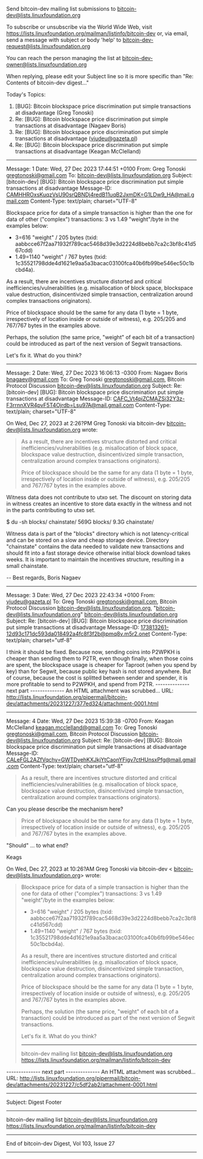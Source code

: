 Send bitcoin-dev mailing list submissions to
	bitcoin-dev@lists.linuxfoundation.org

To subscribe or unsubscribe via the World Wide Web, visit
	https://lists.linuxfoundation.org/mailman/listinfo/bitcoin-dev
or, via email, send a message with subject or body 'help' to
	bitcoin-dev-request@lists.linuxfoundation.org

You can reach the person managing the list at
	bitcoin-dev-owner@lists.linuxfoundation.org

When replying, please edit your Subject line so it is more specific
than "Re: Contents of bitcoin-dev digest..."


Today's Topics:

   1. [BUG]: Bitcoin blockspace price discrimination put simple
      transactions at disadvantage (Greg Tonoski)
   2. Re: [BUG]: Bitcoin blockspace price discrimination put simple
      transactions at disadvantage (Nagaev Boris)
   3. Re: [BUG]: Bitcoin blockspace price discrimination put simple
      transactions at disadvantage (vjudeu@gazeta.pl)
   4. Re: [BUG]: Bitcoin blockspace price discrimination put simple
      transactions at disadvantage (Keagan McClelland)


----------------------------------------------------------------------

Message: 1
Date: Wed, 27 Dec 2023 17:44:51 +0100
From: Greg Tonoski <gregtonoski@gmail.com>
To: bitcoin-dev@lists.linuxfoundation.org
Subject: [bitcoin-dev] [BUG]: Bitcoin blockspace price discrimination
	put simple transactions at disadvantage
Message-ID:
	<CAMHHROxsKuqzVsU90srQBNDj4redB11uqB2JxmDK=G1LDw9_HA@mail.gmail.com>
Content-Type: text/plain; charset="UTF-8"

Blockspace price for data of a simple transaction is higher than the
one for data of other ("complex") transactions: 3 vs 1.49
"weight"/byte in the examples below:
- 3=616 "weight" / 205 bytes (txid:
aabbcce67f2aa71932f789cac5468d39e3d2224d8bebb7ca2c3bf8c41d567cdd)
- 1.49=1140 "weight" / 767 bytes (txid:
1c35521798dde4d1621e9aa5a3bacac03100fca40b6fb99be546ec50c1bcbd4a).

As a result, there are incentives structure distorted and critical
inefficiencies/vulnerabilities (e.g. misallocation of block space,
blockspace value destruction, disincentivized simple transaction,
centralization around complex transactions originators).

Price of blockspace should be the same for any data (1 byte = 1 byte,
irrespectively of location inside or outside of witness), e.g. 205/205
and 767/767 bytes in the examples above.

Perhaps, the solution (the same price, "weight" of each bit of a
transaction) could be introduced as part of the next version of Segwit
transactions.

Let's fix it. What do you think?


------------------------------

Message: 2
Date: Wed, 27 Dec 2023 16:06:13 -0300
From: Nagaev Boris <bnagaev@gmail.com>
To: Greg Tonoski <gregtonoski@gmail.com>,  Bitcoin Protocol Discussion
	<bitcoin-dev@lists.linuxfoundation.org>
Subject: Re: [bitcoin-dev] [BUG]: Bitcoin blockspace price
	discrimination put simple transactions at disadvantage
Message-ID:
	<CAFC_Vt4pjZCMAZSi32Y3z-F3rrnnXVR4pvF5T4Ojrdb=Lsu97A@mail.gmail.com>
Content-Type: text/plain; charset="UTF-8"

On Wed, Dec 27, 2023 at 2:26?PM Greg Tonoski via bitcoin-dev
<bitcoin-dev@lists.linuxfoundation.org> wrote:
> As a result, there are incentives structure distorted and critical
> inefficiencies/vulnerabilities (e.g. misallocation of block space,
> blockspace value destruction, disincentivized simple transaction,
> centralization around complex transactions originators).
>
> Price of blockspace should be the same for any data (1 byte = 1 byte,
> irrespectively of location inside or outside of witness), e.g. 205/205
> and 767/767 bytes in the examples above.

Witness data does not contribute to utxo set. The discount on storing
data in witness creates an incentive to store data exactly in the
witness and not in the parts contributing to utxo set.

$ du -sh blocks/ chainstate/
569G    blocks/
9.3G    chainstate/

Witness data is part of the "blocks" directory which is not
latency-critical and can be stored on a slow and cheap storage device.
Directory "chainstate" contains the data needed to validate new
transactions and should fit into a fast storage device otherwise
initial block download takes weeks. It is important to maintain the
incentives structure, resulting in a small chainstate.

-- 
Best regards,
Boris Nagaev


------------------------------

Message: 3
Date: Wed, 27 Dec 2023 22:43:34 +0100
From: vjudeu@gazeta.pl
To: Greg Tonoski <gregtonoski@gmail.com>, Bitcoin Protocol Discussion
	<bitcoin-dev@lists.linuxfoundation.org>,
	"bitcoin-dev@lists.linuxfoundation.org"
	<bitcoin-dev@lists.linuxfoundation.org>
Subject: Re: [bitcoin-dev] [BUG]: Bitcoin blockspace price
	discrimination put simple transactions at disadvantage
Message-ID:
	<173813261-12d93c171dc593da018492a4fc8f3f2b@pmq8v.m5r2.onet>
Content-Type: text/plain; charset="utf-8"

I think it should be fixed. Because now, sending coins into P2WPKH is cheaper than sending them to P2TR, even though finally, when those coins are spent, the blockspace usage is cheaper for Taproot (when you spend by key) than for Segwit, because public key hash is not stored anywhere. But of course, because the cost is splitted between sender and spender, it is more profitable to send to P2WPKH, and spend from P2TR.
-------------- next part --------------
An HTML attachment was scrubbed...
URL: <http://lists.linuxfoundation.org/pipermail/bitcoin-dev/attachments/20231227/377ed324/attachment-0001.html>

------------------------------

Message: 4
Date: Wed, 27 Dec 2023 15:39:38 -0700
From: Keagan McClelland <keagan.mcclelland@gmail.com>
To: Greg Tonoski <gregtonoski@gmail.com>,  Bitcoin Protocol Discussion
	<bitcoin-dev@lists.linuxfoundation.org>
Subject: Re: [bitcoin-dev] [BUG]: Bitcoin blockspace price
	discrimination put simple transactions at disadvantage
Message-ID:
	<CALeFGL2AZfVqchy=GWTDyehKXJkjYtCaonYFigv7ctHUnsxPfg@mail.gmail.com>
Content-Type: text/plain; charset="utf-8"

> As a result, there are incentives structure distorted and critical
inefficiencies/vulnerabilities (e.g. misallocation of block space,
blockspace value destruction, disincentivized simple transaction,
centralization around complex transactions originators).

Can you please describe the mechanism here?

> Price of blockspace should be the same for any data (1 byte = 1 byte,
irrespectively of location inside or outside of witness), e.g. 205/205
and 767/767 bytes in the examples above.

"Should" ... to what end?

Keags

On Wed, Dec 27, 2023 at 10:26?AM Greg Tonoski via bitcoin-dev <
bitcoin-dev@lists.linuxfoundation.org> wrote:

> Blockspace price for data of a simple transaction is higher than the
> one for data of other ("complex") transactions: 3 vs 1.49
> "weight"/byte in the examples below:
> - 3=616 "weight" / 205 bytes (txid:
> aabbcce67f2aa71932f789cac5468d39e3d2224d8bebb7ca2c3bf8c41d567cdd)
> - 1.49=1140 "weight" / 767 bytes (txid:
> 1c35521798dde4d1621e9aa5a3bacac03100fca40b6fb99be546ec50c1bcbd4a).
>
> As a result, there are incentives structure distorted and critical
> inefficiencies/vulnerabilities (e.g. misallocation of block space,
> blockspace value destruction, disincentivized simple transaction,
> centralization around complex transactions originators).
>
> Price of blockspace should be the same for any data (1 byte = 1 byte,
> irrespectively of location inside or outside of witness), e.g. 205/205
> and 767/767 bytes in the examples above.
>
> Perhaps, the solution (the same price, "weight" of each bit of a
> transaction) could be introduced as part of the next version of Segwit
> transactions.
>
> Let's fix it. What do you think?
> _______________________________________________
> bitcoin-dev mailing list
> bitcoin-dev@lists.linuxfoundation.org
> https://lists.linuxfoundation.org/mailman/listinfo/bitcoin-dev
>
-------------- next part --------------
An HTML attachment was scrubbed...
URL: <http://lists.linuxfoundation.org/pipermail/bitcoin-dev/attachments/20231227/c5df2ab2/attachment-0001.html>

------------------------------

Subject: Digest Footer

_______________________________________________
bitcoin-dev mailing list
bitcoin-dev@lists.linuxfoundation.org
https://lists.linuxfoundation.org/mailman/listinfo/bitcoin-dev


------------------------------

End of bitcoin-dev Digest, Vol 103, Issue 27
********************************************
